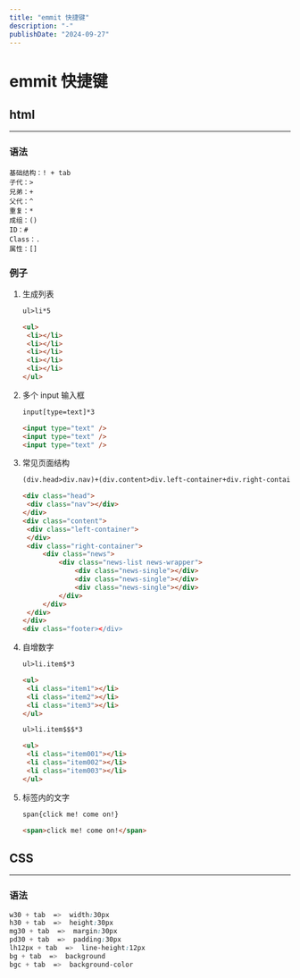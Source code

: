 ```yaml
---
title: "emmit 快捷键"
description: "-"
publishDate: "2024-09-27"
---
```


# emmit 快捷键

## html

---

### 语法

```
基础结构：! + tab
子代：>
兄弟：+
父代：^
重复：*
成组：()
ID：#
Class：.
属性：[]
```

### 例子

1. 生成列表

   ```html
   ul>li*5

   <ul>
   	<li></li>
   	<li></li>
   	<li></li>
   	<li></li>
   	<li></li>
   </ul>
   ```

2. 多个 input 输入框

   ```html
   input[type=text]*3

   <input type="text" />
   <input type="text" />
   <input type="text" />
   ```

3. 常见页面结构

   ```html
   (div.head>div.nav)+(div.content>div.left-container+div.right-container>div.news>div.news-list.news-wrapper>div.news-single*3)+(div.footer)

   <div class="head">
   	<div class="nav"></div>
   </div>
   <div class="content">
   	<div class="left-container">
   	</div>
   	<div class="right-container">
   		<div class="news">
   			<div class="news-list news-wrapper">
   				<div class="news-single"></div>
   				<div class="news-single"></div>
   				<div class="news-single"></div>
   			</div>
   		</div>
   	</div>
   </div>
   <div class="footer></div>

   ```

4. 自增数字

   ```html
   ul>li.item$*3

   <ul>
   	<li class="item1"></li>
   	<li class="item2"></li>
   	<li class="item3"></li>
   </ul>

   ul>li.item$$$*3

   <ul>
   	<li class="item001"></li>
   	<li class="item002"></li>
   	<li class="item003"></li>
   </ul>
   ```

5. 标签内的文字

   ```html
   span{click me! come on!}

   <span>click me! come on!</span>
   ```

## CSS

---

### 语法

```css
w30 + tab  =>  width:30px
h30 + tab  =>  height:30px
mg30 + tab  =>  margin:30px
pd30 + tab  =>  padding:30px
lh12px + tab  =>  line-height:12px
bg + tab  =>  background
bgc + tab  =>  background-color
```
